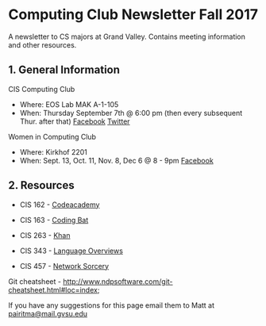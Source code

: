 # Computing Club Newsletter Fall 2017
A newsletter to CS majors at Grand Valley. Contains meeting information and other resources.

## 1. General Information
CIS Computing Club
* Where: EOS Lab MAK A-1-105
* When: Thursday September 7th @ 6:00 pm (then every subsequent Thur. after that)
[Facebook](https://www.facebook.com/groups/CISComputingClub/)
[Twitter](https://twitter.com/gvcomputingclub)

Women in Computing Club
* Where: Kirkhof 2201
* When: Sept. 13, Oct. 11, Nov. 8, Dec 6 @ 8 - 9pm
[Facebook](https://www.facebook.com/gvsuwic/)

## 2. Resources
* CIS 162 - [Codeacademy](https://www.codecademy.com/learn/learn-java)
* CIS 163 - [Coding Bat](http://codingbat.com/java)

* CIS 263 - [Khan](https://www.khanacademy.org/computing/computer-science/algorithms)

* CIS 343 - [Language Overviews](https://learnxinyminutes.com/)
* CIS 457 - [Network Sorcery](http://www.networksorcery.com/)

Git cheatsheet - http://www.ndpsoftware.com/git-cheatsheet.html#loc=index;

If you have any suggestions for this page email them to Matt at pairitma@mail.gvsu.edu
